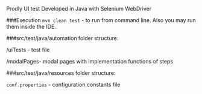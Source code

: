 Prodly UI test
Developed in Java with Selenium WebDriver

###Execution
`mvn clean test` - to run from command line. Also you may run them inside the IDE.

###src/test/java/automation folder structure:

/uiTests - test file

/modalPages- modal pages with implementation functions of steps

###src/test/java/resources folder structure:

`conf.properties` - configuration constants file
